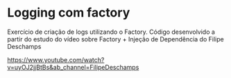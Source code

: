 # Logging com factory

Exercício de criação de logs utilizando o Factory. 
Código desenvolvido a partir do estudo do vídeo sobre Factory + Injeção de Dependência do Filipe Deschamps

https://www.youtube.com/watch?v=uyOJ2jjBtBs&ab_channel=FilipeDeschamps
